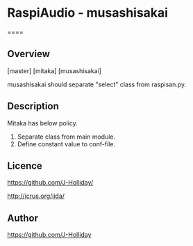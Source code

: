 # RaspiAudio - musashisakai

====

## Overview

[master]
[mitaka]
[musashisakai]

musashisakai should separate "select" class from raspisan.py.

## Description

Mitaka has below policy.

1. Separate class from main module.
2. Define constant value to conf-file.

## Licence

https://github.com/J-Holliday/

http://icrus.org/iida/

## Author

https://github.com/J-Holliday